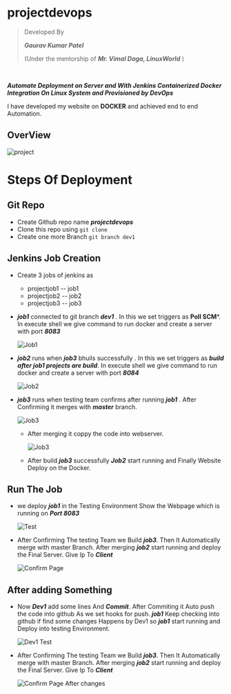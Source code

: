 # projectdevops
> Developed By
>
>
> ***Gaurav Kumar Patel***
>
>
> (Under the mentorship of ***Mr. Vimal Daga, LinuxWorld*** )

<br/>

***Automate Deployment on Server and With Jenkins Containerized Docker Integration On Linux System and Provisioned by DevOps***

  I have developed my website on **DOCKER** and achieved end to end Automation.
<br/>

## OverView
![ project  ](./image/9.jpg)

# Steps Of Deployment
## Git Repo
* Create Github repo name ***projectdevops***
* Clone this repo using ``` git clone ```
* Create one more Branch ``` git branch dev1 ```

## Jenkins Job Creation
* Create 3 jobs of jenkins as 
  * projectjob1 -- job1
  * projectjob2 -- job2
  * projectjob3 -- job3
* ***job1*** connected to git branch ***dev1*** . In this we set triggers as **Poll SCM***. In execute shell we give command to     run docker and create a server with port ***8083***

  ![ Job1 ](./image/1.png)


* ***job2*** runs when ***job3*** bhuils successfully . In this we set triggers as ***build after job1 projects are build***. In execute shell we give command to run docker and create a server with port ***8084***

  ![ Job2 ](./image/2.png)


* ***job3*** runs when testing team confirms after running ***job1*** . After Confirming it merges with ***master*** branch.

   ![ Job3 ](./image/3.png)
  
    * After merging it coppy the code into webserver.
  
      ![ Job3 ](./image/4.png)
  
  
    * After build ***job3*** successfully ***Job2*** start running and Finally Website Deploy on the Docker. 
  
  
## Run The Job
  * we deploy ***job1*** in the Testing Environment Show the Webpage which is running on ***Port 8083***
  
    ![ Test ](./image/5.png)
  
  * After Confirming The testing Team we Build ***job3***. Then It Automatically merge with master Branch. After merging ***job2***        start running and deploy the Final Server. Give Ip To ***Client***
  
    ![ Confirm Page ](./image/6.png)
  
 ## After adding Something
  
  * Now ***Dev1*** add some lines And ***Commit***. After Commiting it Auto push the code into github As we set hooks for push.             ***job1*** Keep checking into github if find some changes Happens by Dev1 so ***job1*** start running and Deploy into testing           Environment. 
    
    ![ Dev1 Test ](./image/7.png)
    
  * After Confirming The testing Team we Build ***job3***. Then It Automatically merge with master Branch. After merging ***job2***        start running and deploy the Final Server. Give Ip To ***Client***
  
    ![ Confirm Page After changes ](./image/8.png)
